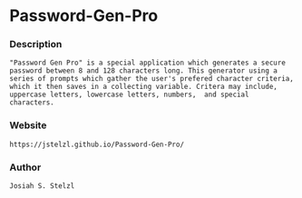 # Password-Gen-Pro

### Description 
    "Password Gen Pro" is a special application which generates a secure password between 8 and 128 characters long. This generator using a series of prompts which gather the user's prefered character criteria, which it then saves in a collecting variable. Critera may include, uppercase letters, lowercase letters, numbers,  and special characters.

### Website 
    https://jstelzl.github.io/Password-Gen-Pro/

### Author
    Josiah S. Stelzl
